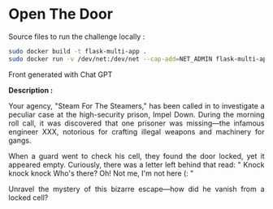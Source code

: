 # Open The Door
Source files to run the challenge locally :

````bash
sudo docker build -t flask-multi-app .
sudo docker run -v /dev/net:/dev/net --cap-add=NET_ADMIN flask-multi-app
````

Front generated with Chat GPT

**Description :**

<p align="justify"> Your agency, "Steam For The Steamers," has been called in to investigate a peculiar case at the high-security prison, Impel Down. During the morning roll call, it was discovered that one prisoner was missing—the infamous engineer XXX, notorious for crafting illegal weapons and machinery for gangs.</p>

 <p align="justify">  When a guard went to check his cell, they found the door locked, yet it appeared empty. Curiously, there was a letter left behind that read:
" Knock knock knock Who's there? Oh! Not me, I'm not here (: " </p>

 <p align="justify"> Unravel the mystery of this bizarre escape—how did he vanish from a locked cell? </p>

